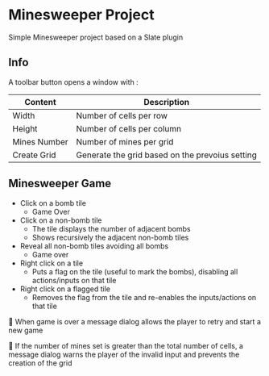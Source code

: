 # Minesweeper Project #
Simple Minesweeper project based on a Slate plugin

## Info ##
A toolbar button opens a window with :

Content       | Description
------------- | -------------
Width         | Number of cells per row
Height        | Number of cells per column
Mines Number  | Number of mines per grid
Create Grid   | Generate the grid based on the prevoius setting

## Minesweeper Game ##

* Click on a bomb tile
    * Game Over
* Click on a non-bomb tile
    * The tile displays the number of adjacent bombs
    * Shows recursively the adjacent non-bomb tiles
* Reveal all non-bomb tiles avoiding all bombs
    * Game over
* Right click on a tile
    * Puts a flag on the tile (useful to mark the bombs), disabling all actions/inputs on that tile
* Right click on a flagged tile
    * Removes the flag from the tile and re-enables the inputs/actions on that tile

:radio_button: When game is over a message dialog allows the player to retry and start a new game

:radio_button: If the number of mines set is greater than the total number of cells, a message dialog warns the player of the invalid input and prevents the creation of the grid